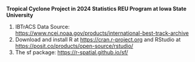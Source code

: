 **Tropical Cyclone Project in 2024 Statistics REU Program at Iowa State University**
1. IBTrACS Data Source: https://www.ncei.noaa.gov/products/international-best-track-archive
2. Download and install R at https://cran.r-project.org and RStudio at https://posit.co/products/open-source/rstudio/
3. The sf package: https://r-spatial.github.io/sf/

   
